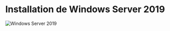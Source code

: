 # Installation de Windows Server 2019

![Windows Server 2019](../../Ressources/img/ServerAdmin/0-Installation/1.PNG)
